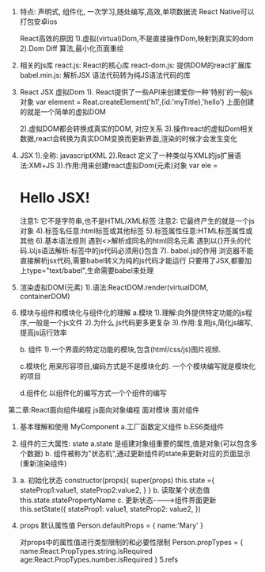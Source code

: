 1. 特点: 声明式, 组件化, 一次学习,随处编写,高效,单项数据流
    React Native可以打包安卓ios

    React高效的原因
    1).虚拟(virtual)Dom,不是直接操作Dom,映射到真实的dom
    2).Dom Diff 算法,最小化页面重绘
<!-- BootCDN -->

2. 相关的js库
    react.js:  React的核心库
    react-dom.js: 提供DOM的react扩展库
    babel.min.js:  解析JSX 语法代码转为纯JS语法代码的库

3. React JSX
    虚拟Dom
    1). React提供了一些API来创建爱你一种'特别'的一般js对象
        var element = Reat.createElement('h1',{id:'myTitle},'hello')
        上面创建的就是一个简单的虚拟DOM
    
    2).虚拟DOM都会转换成真实的DOM, 对应关系
    3).操作react的虚拟Dom相关数据,react会转换为真实DOM变换而更新界面,渲染的时候才会发生变化

4. JSX
    1).全称: javascriptXML
    2).React 定义了一种类似与XML的js扩展语法:XMl+JS
    3).作用:用来创建react虚拟Dom(元素)对象
        var ele = <h1>Hello JSX!</h1>
        注意1: 它不是字符串,也不是HTML/XML标签
        注意2: 它最终产生的就是一个js对象
    4).标签名任意:html标签或其他标签
    5).标签属性任意:HTML标签属性或其他
    6).基本语法规则
       遇到<>解析成同名的html同名元素
       遇到以{}开头的代码.以js语法解析:标签中的js代码必须用{}包含
    7). babel.js的作用
        浏览器不能直接解析jsx代码,需要babel转义为纯的js代码才能运行
        只要用了JSX,都要加上type="text/babel",生命需要babel来处理

5. 渲染虚拟DOM(元素)
    1).语法:ReactDOM.render(virtualDOM, containerDOM)

6. 模块与组件和模块化与组件化的理解
    a.模块
        1).理解:向外提供特定功能的js程序,一般是一个js文件
        2).为什么.js代码更多更复杂
        3).作用:复用js,简化js编写,提高js运行效率

    b. 组件 
        1).一个界面的特定功能的模块,包含(html/css/js)图片视频.

    c.模块化
        用来形容项目,编码方式是不是模块化的.
        一个个模块编写就是模块化的项目

    d.组件化
        以组件化的编写方式一个个组件的编写


第二章:React面向组件编程 js面向对象编程 面对模块 面对组件

1. 基本理解和使用
    MyComponent
    a.工厂函数定义组件
    b.ES6类组件
2. 组件的三大属性: state
    a.state 是组建对象组重要的属性,值是对象(可以包含多个数据)
    b. 组件被称为"状态机",通过更新组件的state来更新对应的页面显示(重新渲染组件)
3.  a.  初始化状态
        constructor(props){
            super(props)
            this.state ={
                stateProp1:value1,
                stateProp2:value2,
            }
        }
    b.  读取某个状态值
        this.state.statePropertyName
    c.  更新状态---->组件界面更新
        this.setState({
            stateProp1: value1,
            stateProp2: value2,
        })
4. props
    默认属性值
    Person.defaultProps = {
        name:'Mary'
    }

    对props中的属性值进行类型限制的和必要性限制
    Person.propTypes = {
        name:React.PropTypes.string.isRequired
        age:React.PropTypes.number.isRequired
    }
5.refs
